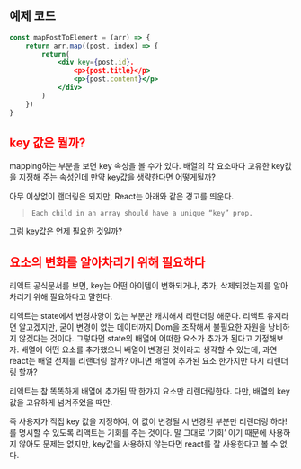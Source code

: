 ## 예제 코드

```jsx
const mapPostToElement = (arr) => {
	return arr.map((post, index) => {
		return( 
			<div key={post.id}.
				<p>{post.title}</p>
				<p>{post.content}</p>
			</div>
		)
	})
}
```

## <span style="color:red">key 값은 뭘까?</span>

mapping하는 부분을 보면 key 속성을 볼 수가 있다. 배열의 각 요소마다 고유한 key값을 지정해 주는 속성인데 만약 key값을 생략한다면 어떻게될까?

아무 이상없이 랜더링은 되지만, React는 아래와 같은 경고를 띄운다.

> `Each child in an array should have a unique “key” prop.`
> 

그럼 key값은 언제 필요한 것일까?

## **<span style="color:red">요소의 변화를 알아차리기 위해 필요하다</span>**

리액트 공식문서를 보면, key는 어떤 아이템이 변화되거나, 추가, 삭제되었는지를 알아차리기 위해 필요하다고 말한다.

리액트는 state에서 변경사항이 있는 부분만 캐치해서 리랜더링 해준다. 리액트 유저라면 알고겠지만, 굳이 변경이 없는 데이터까지 Dom을 조작해서 불필요한 자원을 낭비하지 않겠다는 것이다. 그렇다면 state의 배열에 어떠한 요소가 추가가 된다고 가정해보자. 배열에 어떤 요소를 추가했으니 배열이 변경된 것이라고 생각할 수 있는데, 과연 react는 배열 전체를 리랜더링 할까? 아니면 배열에 추가된 요소 한가지만 다시 리랜더링 할까?

리액트는 참 똑똑하게 배열에 추가된 딱 한가지 요소만 리랜더링한다. 다만, 배열의 key값을 고유하게 넘겨주었을 때만.

즉 사용자가 직접 key 값을 지정하여, 이 값이 변경될 시 변경된 부분만 리랜더링 하라! 를 명시할 수 있도록 리액트는 기회를 주는 것이다. 말 그대로 ‘기회’ 이기 때문에 사용하지 않아도 문제는 없지만, key값을 사용하지 않는다면 react를 잘 사용한다고 볼 수 없다.